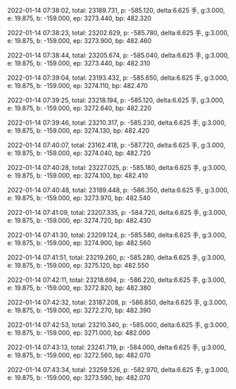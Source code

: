2022-01-14 07:38:02, total: 23189.731, p: -585.120, delta:6.625 手, g:3.000, e: 19.875, b: -159.000, ep: 3273.440, bp: 482.320

2022-01-14 07:38:23, total: 23202.629, p: -585.780, delta:6.625 手, g:3.000, e: 19.875, b: -159.000, ep: 3273.900, bp: 482.460

2022-01-14 07:38:44, total: 23205.674, p: -585.040, delta:6.625 手, g:3.000, e: 19.875, b: -159.000, ep: 3273.440, bp: 482.310

2022-01-14 07:39:04, total: 23193.432, p: -585.650, delta:6.625 手, g:3.000, e: 19.875, b: -159.000, ep: 3274.110, bp: 482.470

2022-01-14 07:39:25, total: 23218.194, p: -585.120, delta:6.625 手, g:3.000, e: 19.875, b: -159.000, ep: 3272.640, bp: 482.220

2022-01-14 07:39:46, total: 23210.317, p: -585.230, delta:6.625 手, g:3.000, e: 19.875, b: -159.000, ep: 3274.130, bp: 482.420

2022-01-14 07:40:07, total: 23162.418, p: -587.720, delta:6.625 手, g:3.000, e: 19.875, b: -159.000, ep: 3274.040, bp: 482.720

2022-01-14 07:40:28, total: 23227.025, p: -585.180, delta:6.625 手, g:3.000, e: 19.875, b: -159.000, ep: 3274.100, bp: 482.410

2022-01-14 07:40:48, total: 23189.448, p: -586.350, delta:6.625 手, g:3.000, e: 19.875, b: -159.000, ep: 3273.970, bp: 482.540

2022-01-14 07:41:09, total: 23207.335, p: -584.720, delta:6.625 手, g:3.000, e: 19.875, b: -159.000, ep: 3274.720, bp: 482.430

2022-01-14 07:41:30, total: 23209.124, p: -585.580, delta:6.625 手, g:3.000, e: 19.875, b: -159.000, ep: 3274.900, bp: 482.560

2022-01-14 07:41:51, total: 23219.260, p: -585.280, delta:6.625 手, g:3.000, e: 19.875, b: -159.000, ep: 3275.120, bp: 482.550

2022-01-14 07:42:11, total: 23218.694, p: -586.220, delta:6.625 手, g:3.000, e: 19.875, b: -159.000, ep: 3272.820, bp: 482.380

2022-01-14 07:42:32, total: 23187.208, p: -586.850, delta:6.625 手, g:3.000, e: 19.875, b: -159.000, ep: 3272.270, bp: 482.390

2022-01-14 07:42:53, total: 23210.340, p: -585.000, delta:6.625 手, g:3.000, e: 19.875, b: -159.000, ep: 3271.000, bp: 482.000

2022-01-14 07:43:13, total: 23241.719, p: -584.000, delta:6.625 手, g:3.000, e: 19.875, b: -159.000, ep: 3272.560, bp: 482.070

2022-01-14 07:43:34, total: 23259.526, p: -582.970, delta:6.625 手, g:3.000, e: 19.875, b: -159.000, ep: 3273.590, bp: 482.070